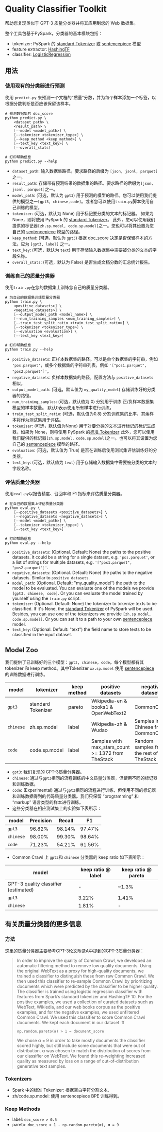 # Quality Classifier Toolkit

帮助您复现类似于 GPT-3 质量分类器并将其应用到您的 Web 数据集。

整个工具包基于PySpark，分类器的基本模块包括：

- tokenizer: PySpark 的 [standard Tokenizer](https://spark.apache.org/docs/latest/api/python/reference/api/pyspark.ml.feature.Tokenizer.html#tokenizer) 或 [sentencepiece](https://github.com/google/sentencepiece) 模型
- feature extractor: [HashingTF](https://spark.apache.org/docs/latest/api/python/reference/api/pyspark.ml.feature.HashingTF.html#hashingtf)
- classifier: [LogisticRegression](https://spark.apache.org/docs/latest/api/python/reference/api/pyspark.ml.classification.LogisticRegression.html#logisticregression)

## 用法

### 使用现有的分类器进行预测

使用 `predict.py` 来预测一个文档的“质量”分数，并为每个样本添加一个标签，以根据分数判断是否应该保留该样本。

```shell
# 预测数据集的 doc_score
python predict.py \
    <dataset_path> \
    <result_path> \
    [--model <model_path>] \
    [--tokenizer <tokenizer_type>] \
    [--keep_method <keep_method>] \
    [--text_key <text_key>] \
    [--overall_stats]

# 打印帮助信息
python predict.py --help
```

- `dataset_path`: 输入数据集路径。要求路径的后缀为 `[json, jsonl, parquet]` 之一。
- `result_path`: 存储带有预测结果的数据集的路径。要求路径的后缀为`[json, jsonl, parquet]`之一。
- `model_path`: (可选，默认为 `gpt3`) 用于预测的模型的路径。您可以使用我们提供的模型之一`[gpt3, chinese,code]`。或者您可以使用`train.py`脚本使用自己训练的模型。
- `tokenizer`: (可选，默认为 None) 用于标记要分类的文本的标记器。 如果为 None，则将使用 PySpark 的 [standard Tokenizer](https://spark.apache.org/docs/latest/api/python/reference/api/pyspark.ml.feature.Tokenizer.html#tokenizer)。 此外，您可以使用我们提供的标记器`[zh.sp.model, code.sp.model]`之一。您也可以将其设置为您自己的 [sentencepiece](https://github.com/google/sentencepiece) 模型的路径。
- `keep_method`: (可选，默认为 `gpt3`) 根据 doc_score 决定是否保留样本的方法。应为 `[gpt3, label]` 之一。
- `text_key`: (可选，默认为 `text`) 用于存储输入数据集中需要被分类的文本的字段名称。
- `overall_stats`: (可选，默认为 False) 是否生成文档分数的汇总统计报告。

### 训练自己的质量分类器

使用`train.py`在您的数据集上训练您自己的质量分类器。

```shell
# 为自己的数据集训练质量分类器
python train.py \
    <positive_datasets>] \
    <negative_datasets>] \
    [--output_model_path <model_name>] \
    [--num_training_samples <num_training_samples>] \
    [--train_test_split_ratio <train_test_split_ratio>] \
    [--tokenizer <tokenizer_type>] \
    [--evaluation <evaluation>] \
    [--text_key <text_key>]

# 打印帮助信息
python train.py --help
```

- `positive_datasets`: 正样本数据集的路径。可以是单个数据集的字符串，例如 `'pos.parquet'`，或多个数据集的字符串列表，例如 `'["pos1.parquet", "pos2.parquet"]'`。
- `negative_datasets`: 负样本数据集的路径，配置方法与 `positive_datasets` 相似。
- `output_model_path`: (可选，默认值为 `my_quality_model`) 存储训练好的分类器的路径。
- `num_training_samples`: (可选，默认值为 0) 分别用于训练 正/负样本数据集模型的样本数量。 默认0表示使用所有样本进行训练。
- `train_test_split_ratio`: (可选，默认值为0.8) 分割训练集的比率，其余样本将作为测试集用于评估。
- `tokenizer`: (可选，默认值为None) 用于对要分类的文本进行标记的标记生成器。如果为 None，则将使用 PySpark 的[标准 Tokenizer](https://spark.apache.org/docs/latest/api/python/reference/api/pyspark.ml.feature.Tokenizer.html#tokenizer) 此外，您可以使用我们提供的标记器`[zh.sp.model，code.sp.model]`之一。也可以将其设置为您自己的 [sentencepiece](https://github.com/google/sentencepiece) 模型的路径。
- `evaluation`: (可选，默认值为 True) 是否在训练后使用测试集评估训练好的分类器。
- `text_key`: (可选，默认值为 `text`) 用于存储输入数据集中需要被分类的文本的字段名称。

### 评估质量分类器

使用`eval.py`以报告精度、召回率和 F1 指标来评估质量分类器。

```shell
# 在自己的数据集上评估质量分类器
python eval.py \
    [--positive_datasets <positive_datasets>] \
    [--negative_datasets <negative_datasets>] \
    [--model <model_path>] \
    [--tokenizer <tokenizer_type>] \
    [--text_key <text_key>]

# 打印帮助信息
python eval.py --help
```

- `positive_datasets`: (Optional. Default: None) the paths to the positive datasets. It could be a string for a single dataset, e.g. `'pos.parquet'`, or a list of strings for multiple datasets, e.g. `'["pos1.parquet", "pos2.parquet"]'`.
- `negative_datasets`: (Optional. Default: None) the paths to the negative datasets. Similar to `positive_datasets`.
- `model_path`: (Optional. Default: "my_quality_model") the path to the model to be evaluated. You can evaluate one of the models we provide `[gpt3, chinese, code]`. Or you can evaluate the model trained by yourself using the `train.py` script.
- `tokenizer`: (Optional. Default: None) the tokenizer to tokenize texts to be classified. If it's None, the [standard Tokenizer](https://spark.apache.org/docs/latest/api/python/reference/api/pyspark.ml.feature.Tokenizer.html#tokenizer) of PySpark will be used. Besides, you can use one of the tokenizers we provide `[zh.sp.model, code.sp.model]`. Or you can set it to a path to your own [sentencepiece](https://github.com/google/sentencepiece) model.
- `text_key`: (Optional. Default: "text") the field name to store texts to be classified in the input dataset.

## Model Zoo

我们提供了已训练好的三个模型：`gpt3`，`chinese`，`code`。每个模型都有其 tokenizer 和 keep method。其中Tokenizer `xx.sp.model` 使用 [sentencepiece](https://github.com/google/sentencepiece) 的训练数据进行训练。

| model     | tokenizer          | keep method      | positive datasets                                  | negative datasets                        |
|-----------|--------------------|------------------|----------------------------------------------------|------------------------------------------|
| `gpt3`    | standard Tokenizer | pareto           | Wikipedia-en & books1 & OpenWebText2               | CommonCrawl                              |
| `chinese` | zh.sp.model        | label            | Wikipedia-zh & Wudao                               | Samples in Chinese from CommonCrawl      |
| `code`    | code.sp.model      | label            | Samples with max_stars_count >= 1372 from TheStack | Random samples from the rest of TheStack |

- `gpt3`: 我们复现的 GPT-3质量分类器。
- `chinese`: 通过与`gpt3`相同的流程训练的中文质量分类器，但使用不同的标记器和训练数据。
- `code`: (Experimental) 通过与`gpt3`相同的流程进行训练，但使用不同的标记器和训练数据得到的代码质量分类器。我们只保留 “programming” 和 “markup” 语言类型的样本进行训练。
- 这些分类器在相应测试集上的实验如下表所示：

| model     | Precision  | Recall | F1     |
|-----------|------------|--------|--------|
| `gpt3`    | 96.82%     | 98.14% | 97.47% |
| `chinese` | 98.00%     | 99.30% | 98.64% |
| `code`    | 71.23%     | 54.21% | 61.56% |

- Common Crawl 上 `gpt3`和 `chinese` 分类器的 keep ratio 如下表所示：

| model                                | keep ratio @ label  | keep ratio @ pareto |
|--------------------------------------|---------------------|---------------------|
| GPT-3 quality classifier (estimated) | -                   | ~1.3%               |
| `gpt3`                               | 3.22%               | 1.41%               |
| `chinese`                            | 1.81%               | -                   |

## 有关质量分类器的更多信息

### 方法

这里的质量分类器主要参考GPT-3论文附录A中提到的GPT-3质量分类器：

> In order to improve the quality of Common Crawl, we developed an automatic filtering method to remove low quality documents. Using the original WebText as a proxy for high-quality documents, we trained a classifier to distinguish these from raw Common Crawl. We then used this classifier to re-sample Common Crawl by prioritizing documents which were predicted by the classifier to be higher quality. The classifier is trained using logistic regression classifier with features from Spark’s standard tokenizer and HashingTF 10. For the positive examples, we used a collection of curated datasets such as WebText, Wikiedia, and our web books corpus as the positive examples, and for the negative examples, we used unfiltered Common Crawl. We used this classifier to score Common Crawl documents. We kept each document in our dataset iff
>
>     np.random.pareto(α) > 1 − document_score
>
> We chose α = 9 in order to take mostly documents the classifier scored highly, but still include some documents that were out of distribution. α was chosen to match the distribution of scores from our classifier on WebText. We found this re-weighting increased quality as measured by loss on a range of out-of-distribution generative text samples.

### Tokenizers

- Spark 中的标准 Tokenizer: 根据空白字符分割文本.
- zh/code.sp.model: 使用 sentencepiece BPE 训练得到。

### Keep Methods

- label: `doc_score > 0.5`
- pareto: `doc_score > 1 - np.random.pareto(α), α = 9`
